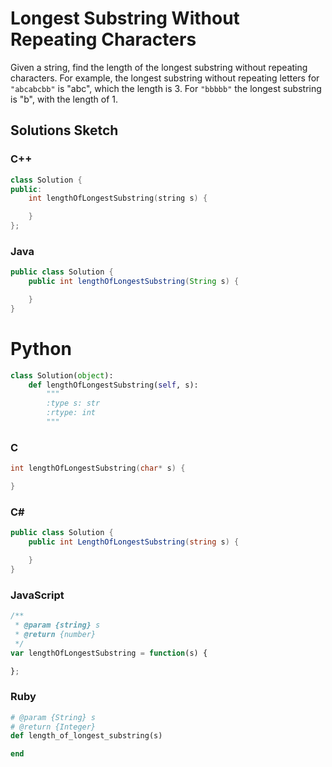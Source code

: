 # Longest Substring Without Repeating Characters

Given a string, find the length of the longest substring without repeating characters. For example, the longest substring without repeating letters for `"abcabcbb"` is "abc", which the length is 3. For `"bbbbb"` the longest substring is "b", with the length of 1.

## Solutions Sketch

### C++
```C++
class Solution {
public:
    int lengthOfLongestSubstring(string s) {

    }
};
```

### Java
```Java
public class Solution {
    public int lengthOfLongestSubstring(String s) {

    }
}
```

# Python
```Python
class Solution(object):
    def lengthOfLongestSubstring(self, s):
        """
        :type s: str
        :rtype: int
        """
```

### C
```C
int lengthOfLongestSubstring(char* s) {

}
```

### C# 
```C#
public class Solution {
    public int LengthOfLongestSubstring(string s) {

    }
}
```

### JavaScript
```JavaScript
/**
 * @param {string} s
 * @return {number}
 */
var lengthOfLongestSubstring = function(s) {

};
```

### Ruby
```Ruby
# @param {String} s
# @return {Integer}
def length_of_longest_substring(s)

end
```